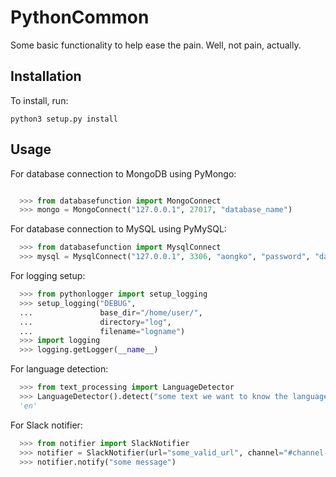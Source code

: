 # PythonCommon

Some basic functionality to help ease the pain. Well, not pain, actually.

## Installation ##

To install, run:

    python3 setup.py install


## Usage

For database connection to MongoDB using PyMongo:

```python

  >>> from databasefunction import MongoConnect
  >>> mongo = MongoConnect("127.0.0.1", 27017, "database_name")

```

For database connection to MySQL using PyMySQL:

```python
  >>> from databasefunction import MysqlConnect
  >>> mysql = MysqlConnect("127.0.0.1", 3306, "aongko", "password", "database_name")

```

For logging setup:

```python
  >>> from pythonlogger import setup_logging
  >>> setup_logging("DEBUG",
  ...               base_dir="/home/user/",
  ...               directory="log",
  ...               filename="logname")
  >>> import logging
  >>> logging.getLogger(__name__)

```

For language detection:

```python
  >>> from text_processing import LanguageDetector
  >>> LanguageDetector().detect("some text we want to know the language")
  'en'

```

For Slack notifier:

```python
  >>> from notifier import SlackNotifier
  >>> notifier = SlackNotifier(url="some_valid_url", channel="#channel-name", username="username", debug=False)
  >>> notifier.notify("some message")

```
